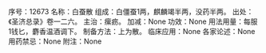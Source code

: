 序号：12673
名称：白蚕散
组成：白僵蚕1两，麒麟竭半两，没药半两。
出处：《圣济总录》卷一二六。
主治：瘰疬。
加减：None
功效：None
用法用量：每服1钱匕，麝香温酒调下。
制备方法：上为散。
临床应用：None
各家论述：None
用药禁忌：None
附注：None

